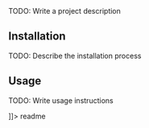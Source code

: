 <snippet>
  <content><![CDATA[
# Standalone-Cluster Spark for Machine Learning

TODO: Write a project description

## Installation

TODO: Describe the installation process

## Usage

TODO: Write usage instructions

]]></content>
  <tabTrigger>readme</tabTrigger>
</snippet>
